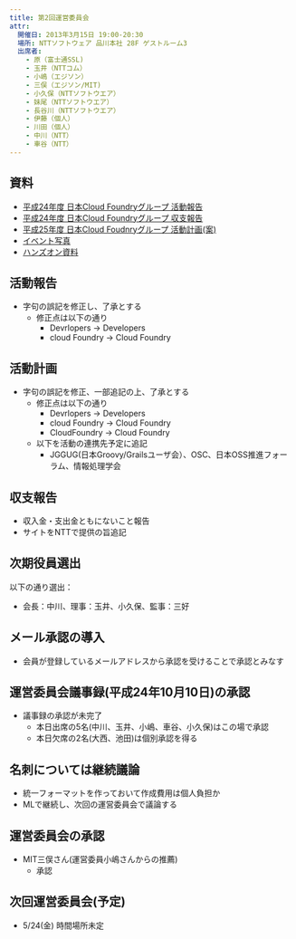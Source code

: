 ```yaml
---
title: 第2回運営委員会
attr: 
  開催日: 2013年3月15日 19:00-20:30
  場所: NTTソフトウェア 品川本社 28F ゲストルーム3
  出席者:
    - 原（富士通SSL)
    - 玉井（NTTコム）
    - 小嶋（エジソン）
    - 三俣（エジソン/MIT)
    - 小久保（NTTソフトウエア）
    - 妹尾（NTTソフトウエア）
    - 長谷川（NTTソフトウエア）
    - 伊藤（個人）
    - 川田（個人）
    - 中川（NTT）
    - 車谷（NTT）
---
```


## 資料

* [平成24年度 日本Cloud Foundryグループ 活動報告](./2013-03-15/h24_report.xlsx)
* [平成24年度 日本Cloud Foundryグループ 収支報告](./2013-03-15/h24_financial_report.xls)
* [平成25年度 日本Cloud Foudnryグループ 活動計画(案)](./2013-03-15/h25_plan.xlsx)
* [イベント写真](./2013-03-15/event_photo.pdf)
* [ハンズオン資料](./2013-03-15/cf_Hands-on_Materialvmware_Ver.1.0.0.pdf)

## 活動報告

* 字句の誤記を修正し、了承とする
   * 修正点は以下の通り
      * Devrlopers -> Developers
      * cloud Foundry -> Cloud Foundry

## 活動計画
* 字句の誤記を修正、一部追記の上、了承とする
   * 修正点は以下の通り
      * Devrlopers -> Developers
      * cloud Foundry -> Cloud Foundry
      * CloudFoundry -> Cloud Foundry
   * 以下を活動の連携先予定に追記
        * JGGUG(日本Groovy/Grailsユーザ会）、OSC、日本OSS推進フォーラム、情報処理学会

## 収支報告
* 収入金・支出金ともにないこと報告
* サイトをNTTで提供の旨追記

## 次期役員選出

以下の通り選出：

* 会長：中川、理事：玉井、小久保、監事：三好

## メール承認の導入

* 会員が登録しているメールアドレスから承認を受けることで承認とみなす

## 運営委員会議事録(平成24年10月10日)の承認

* 議事録の承認が未完了
  * 本日出席の5名(中川、玉井、小嶋、車谷、小久保)はこの場で承認
  * 本日欠席の2名(大西、池田)は個別承認を得る

## 名刺については継続議論

* 統一フォーマットを作っておいて作成費用は個人負担か
* MLで継続し、次回の運営委員会で議論する

## 運営委員会の承認

* MIT三俣さん(運営委員小嶋さんからの推薦)
  * 承認

## 次回運営委員会(予定)
* 5/24(金) 時間場所未定
